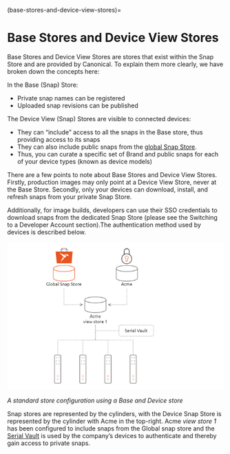 (base-stores-and-device-view-stores)=
# Base Stores and Device View Stores

Base Stores and Device View Stores are stores that exist within the Snap Store and are provided by Canonical. To explain them more clearly, we have broken down the concepts here:

In the Base (Snap) Store:

* Private snap names can be registered
* Uploaded snap revisions can be published

The Device View (Snap) Stores are visible to connected devices:

* They can “include” access to all the snaps in the Base store, thus providing access to its snaps
* They can also include public snaps from the [global Snap Store](http://snapcraft.io/store).
* Thus, you can curate a specific set of Brand and public snaps for each of your device types (known as device models)

There are a few points to note about Base Stores and Device View Stores. Firstly, production images may only point at a Device View Store, never at the Base Store. Secondly, only your devices can download, install, and refresh snaps from your private Snap Store.

Additionally, for image builds, developers can use their SSO credentials to download snaps from the dedicated Snap Store (please see the Switching to a Developer Account section).The authentication method used by devices is described below.

![Illustration of the App Store architecture, demonstrating use of a combination of public and private snaps](images/store-architecture.png)

*A standard store configuration using a Base and Device store*

Snap stores are represented by the cylinders, with the Device Snap Store is represented by the cylinder with Acme in the top-right. Acme _view store 1_ has been configured to include snaps from the Global snap store and the [Serial Vault](https://discourse.ubuntu.com/t/serial-vault-user-guide/19757) is used by the company’s devices to authenticate and thereby gain access to private snaps.
